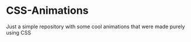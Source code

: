 # CSS-Animations
Just a simple repository with some cool animations that were made purely using CSS
